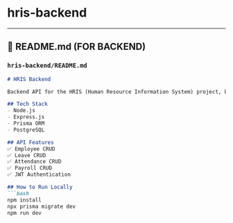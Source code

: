 # hris-backend

---

## 📄 **README.md (FOR BACKEND)**

### `hris-backend/README.md`
```markdown
# HRIS Backend

Backend API for the HRIS (Human Resource Information System) project, built with **Express.js, Prisma, and PostgreSQL**.

## Tech Stack
- Node.js
- Express.js
- Prisma ORM
- PostgreSQL

## API Features
✅ Employee CRUD  
✅ Leave CRUD  
✅ Attendance CRUD  
✅ Payroll CRUD  
✅ JWT Authentication  

## How to Run Locally
```bash
npm install
npx prisma migrate dev
npm run dev
